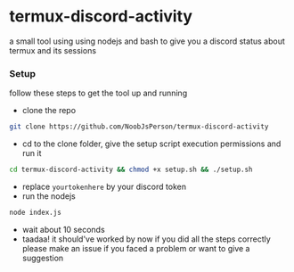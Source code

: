 # termux-discord-activity
a small tool using using nodejs and bash to give you a discord status about termux and its sessions
### Setup
follow these steps to get the tool up and running
- clone the repo
```sh
git clone https://github.com/NoobJsPerson/termux-discord-activity
```
- cd to the clone folder, give the setup script execution permissions and run it
```sh
cd termux-discord-activity && chmod +x setup.sh && ./setup.sh
```
- replace `yourtokenhere` by your discord token 
- run the nodejs
```sh
node index.js
```
- wait about 10 seconds
- taadaa! it should've worked by now if you did all the steps correctly
please make an issue if you faced a problem or want to give a suggestion